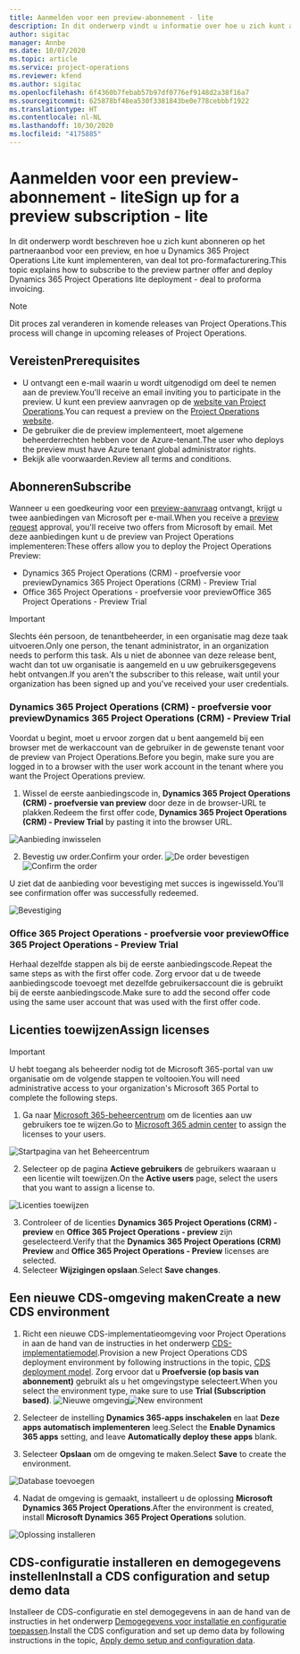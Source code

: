 ```yaml
---
title: Aanmelden voor een preview-abonnement - lite
description: In dit onderwerp vindt u informatie over hoe u zich kunt abonneren op Project Operations Lite en hoe u dit kunt implementeren, van deal tot pro-formafacturering.
author: sigitac
manager: Annbe
ms.date: 10/07/2020
ms.topic: article
ms.service: project-operations
ms.reviewer: kfend
ms.author: sigitac
ms.openlocfilehash: 6f4360b7febab57b97df0776ef9148d2a38f16a7
ms.sourcegitcommit: 625878bf48ea530f3381843be0e778cebbbf1922
ms.translationtype: HT
ms.contentlocale: nl-NL
ms.lasthandoff: 10/30/2020
ms.locfileid: "4175885"
---
```

# <a name="sign-up-for-a-preview-subscription---lite"></a><span data-ttu-id="255b2-103">Aanmelden voor een preview-abonnement - lite</span><span class="sxs-lookup"><span data-stu-id="255b2-103">Sign up for a preview subscription - lite</span></span> 

<span data-ttu-id="255b2-104">In dit onderwerp wordt beschreven hoe u zich kunt abonneren op het partneraanbod voor een preview, en hoe u Dynamics 365 Project Operations Lite kunt implementeren, van deal tot pro-formafacturering.</span><span class="sxs-lookup"><span data-stu-id="255b2-104">This topic explains how to subscribe to the preview partner offer and deploy Dynamics 365 Project Operations lite deployment - deal to proforma invoicing.</span></span>

> [!NOTE]
> <span data-ttu-id="255b2-105">Dit proces zal veranderen in komende releases van Project Operations.</span><span class="sxs-lookup"><span data-stu-id="255b2-105">This process will change in upcoming releases of Project Operations.</span></span>

## <a name="prerequisites"></a><span data-ttu-id="255b2-106">Vereisten</span><span class="sxs-lookup"><span data-stu-id="255b2-106">Prerequisites</span></span>

- <span data-ttu-id="255b2-107">U ontvangt een e-mail waarin u wordt uitgenodigd om deel te nemen aan de preview.</span><span class="sxs-lookup"><span data-stu-id="255b2-107">You'll receive an email inviting you to participate in the preview.</span></span> <span data-ttu-id="255b2-108">U kunt een preview aanvragen op de [website van Project Operations](https://dynamics.microsoft.com/en-us/project-operations/overview/).</span><span class="sxs-lookup"><span data-stu-id="255b2-108">You can request a preview on the [Project Operations website](https://dynamics.microsoft.com/en-us/project-operations/overview/).</span></span>
- <span data-ttu-id="255b2-109">De gebruiker die de preview implementeert, moet algemene beheerderrechten hebben voor de Azure-tenant.</span><span class="sxs-lookup"><span data-stu-id="255b2-109">The user who deploys the preview must have Azure tenant global administrator rights.</span></span>
- <span data-ttu-id="255b2-110">Bekijk alle voorwaarden.</span><span class="sxs-lookup"><span data-stu-id="255b2-110">Review all terms and conditions.</span></span>

## <a name="subscribe"></a><span data-ttu-id="255b2-111">Abonneren</span><span class="sxs-lookup"><span data-stu-id="255b2-111">Subscribe</span></span>

<span data-ttu-id="255b2-112">Wanneer u een goedkeuring voor een [preview-aanvraag](https://forms.office.com/FormsPro/Pages/ResponsePage.aspx?id=v4j5cvGGr0GRqy180BHbR56j8lZs0FdAvwT75_WNFyxUMkRDV1NYQU5TNjE2VjhKOVBUNVg2R0s1NC4u) ontvangt, krijgt u twee aanbiedingen van Microsoft per e-mail.</span><span class="sxs-lookup"><span data-stu-id="255b2-112">When you receive a [preview request](https://forms.office.com/FormsPro/Pages/ResponsePage.aspx?id=v4j5cvGGr0GRqy180BHbR56j8lZs0FdAvwT75_WNFyxUMkRDV1NYQU5TNjE2VjhKOVBUNVg2R0s1NC4u) approval, you'll receive two offers from Microsoft by email.</span></span> <span data-ttu-id="255b2-113">Met deze aanbiedingen kunt u de preview van Project Operations implementeren:</span><span class="sxs-lookup"><span data-stu-id="255b2-113">These offers allow you to deploy the Project Operations Preview:</span></span>

- <span data-ttu-id="255b2-114">Dynamics 365 Project Operations (CRM) - proefversie voor preview</span><span class="sxs-lookup"><span data-stu-id="255b2-114">Dynamics 365 Project Operations (CRM) - Preview Trial</span></span>
- <span data-ttu-id="255b2-115">Office 365 Project Operations - proefversie voor preview</span><span class="sxs-lookup"><span data-stu-id="255b2-115">Office 365 Project Operations - Preview Trial</span></span>

> [!IMPORTANT]
> <span data-ttu-id="255b2-116">Slechts één persoon, de tenantbeheerder, in een organisatie mag deze taak uitvoeren.</span><span class="sxs-lookup"><span data-stu-id="255b2-116">Only one person, the tenant administrator, in an organization needs to perform this task.</span></span> <span data-ttu-id="255b2-117">Als u niet de abonnee van deze release bent, wacht dan tot uw organisatie is aangemeld en u uw gebruikersgegevens hebt ontvangen.</span><span class="sxs-lookup"><span data-stu-id="255b2-117">If you aren't the subscriber to this release, wait until your organization has been signed up and you've received your user credentials.</span></span>

### <a name="dynamics-365-project-operations-crm---preview-trial"></a><span data-ttu-id="255b2-118">Dynamics 365 Project Operations (CRM) - proefversie voor preview</span><span class="sxs-lookup"><span data-stu-id="255b2-118">Dynamics 365 Project Operations (CRM) - Preview Trial</span></span> 

<span data-ttu-id="255b2-119">Voordat u begint, moet u ervoor zorgen dat u bent aangemeld bij een browser met de werkaccount van de gebruiker in de gewenste tenant voor de preview van Project Operations.</span><span class="sxs-lookup"><span data-stu-id="255b2-119">Before you begin, make sure you are logged in to a browser with the user work account in the tenant where you want the Project Operations preview.</span></span>

1. <span data-ttu-id="255b2-120">Wissel de eerste aanbiedingscode in, **Dynamics 365 Project Operations (CRM) - proefversie van preview** door deze in de browser-URL te plakken.</span><span class="sxs-lookup"><span data-stu-id="255b2-120">Redeem the first offer code, **Dynamics 365 Project Operations (CRM) - Preview Trial** by pasting it into the browser URL.</span></span>

![Aanbieding inwisselen](./media/16RedeemFirstOfferNew.png)

2. <span data-ttu-id="255b2-122">Bevestig uw order.</span><span class="sxs-lookup"><span data-stu-id="255b2-122">Confirm your order.</span></span>
<span data-ttu-id="255b2-123">![De order bevestigen](./media/17ConfirmOrderNew.png)</span><span class="sxs-lookup"><span data-stu-id="255b2-123">![Confirm the order](./media/17ConfirmOrderNew.png)</span></span>

<span data-ttu-id="255b2-124">U ziet dat de aanbieding voor bevestiging met succes is ingewisseld.</span><span class="sxs-lookup"><span data-stu-id="255b2-124">You'll see confirmation offer was successfully redeemed.</span></span>

![Bevestiging](./media/18OrderConfirmationNew.png)

### <a name="office-365-project-operations---preview-trial"></a><span data-ttu-id="255b2-126">Office 365 Project Operations - proefversie voor preview</span><span class="sxs-lookup"><span data-stu-id="255b2-126">Office 365 Project Operations - Preview Trial</span></span>

<span data-ttu-id="255b2-127">Herhaal dezelfde stappen als bij de eerste aanbiedingscode.</span><span class="sxs-lookup"><span data-stu-id="255b2-127">Repeat the same steps as with the first offer code.</span></span> <span data-ttu-id="255b2-128">Zorg ervoor dat u de tweede aanbiedingscode toevoegt met dezelfde gebruikersaccount die is gebruikt bij de eerste aanbiedingscode.</span><span class="sxs-lookup"><span data-stu-id="255b2-128">Make sure to add the second offer code using the same user account that was used with the first offer code.</span></span>

## <a name="assign-licenses"></a><span data-ttu-id="255b2-129">Licenties toewijzen</span><span class="sxs-lookup"><span data-stu-id="255b2-129">Assign licenses</span></span>

> [!IMPORTANT]
> <span data-ttu-id="255b2-130">U hebt toegang als beheerder nodig tot de Microsoft 365-portal van uw organisatie om de volgende stappen te voltooien.</span><span class="sxs-lookup"><span data-stu-id="255b2-130">You will need administrative access to your organization's Microsoft 365 Portal to complete the following steps.</span></span>


1. <span data-ttu-id="255b2-131">Ga naar [Microsoft 365-beheercentrum](https://portal.office.com/) om de licenties aan uw gebruikers toe te wijzen.</span><span class="sxs-lookup"><span data-stu-id="255b2-131">Go to [Microsoft 365 admin center](https://portal.office.com/) to assign the licenses to your users.</span></span>

![Startpagina van het Beheercentrum](./media/14AdminPortal.png)

2. <span data-ttu-id="255b2-133">Selecteer op de pagina **Actieve gebruikers** de gebruikers waaraan u een licentie wilt toewijzen.</span><span class="sxs-lookup"><span data-stu-id="255b2-133">On the **Active users** page, select the users that you want to assign a license to.</span></span>

![Licenties toewijzen](./media/15AssignLicenses.png)

3. <span data-ttu-id="255b2-135">Controleer of de licenties **Dynamics 365 Project Operations (CRM) - preview** en **Office 365 Project Operations - preview** zijn geselecteerd.</span><span class="sxs-lookup"><span data-stu-id="255b2-135">Verify that the **Dynamics 365 Project Operations (CRM) Preview** and **Office 365 Project Operations - Preview** licenses are selected.</span></span> 
4. <span data-ttu-id="255b2-136">Selecteer **Wijzigingen opslaan**.</span><span class="sxs-lookup"><span data-stu-id="255b2-136">Select **Save changes**.</span></span>

## <a name="create-a-new-cds-environment"></a><span data-ttu-id="255b2-137">Een nieuwe CDS-omgeving maken</span><span class="sxs-lookup"><span data-stu-id="255b2-137">Create a new CDS environment</span></span>

1. <span data-ttu-id="255b2-138">Richt een nieuwe CDS-implementatieomgeving voor Project Operations in aan de hand van de instructies in het onderwerp [CDS-implementatiemodel](lite-deployment.md).</span><span class="sxs-lookup"><span data-stu-id="255b2-138">Provision a new Project Operations CDS deployment environment by following instructions in the topic, [CDS deployment model](lite-deployment.md).</span></span> <span data-ttu-id="255b2-139">Zorg ervoor dat u **Proefversie (op basis van abonnement)** gebruikt als u het omgevingstype selecteert.</span><span class="sxs-lookup"><span data-stu-id="255b2-139">When you select the environment type, make sure to use **Trial (Subscription based)**.</span></span>
<span data-ttu-id="255b2-140">![Nieuwe omgeving](./media/19CreateEnvironment.png)</span><span class="sxs-lookup"><span data-stu-id="255b2-140">![New environment](./media/19CreateEnvironment.png)</span></span>

2. <span data-ttu-id="255b2-141">Selecteer de instelling **Dynamics 365-apps inschakelen** en laat **Deze apps automatisch implementeren** leeg.</span><span class="sxs-lookup"><span data-stu-id="255b2-141">Select the **Enable Dynamics 365 apps** setting, and leave **Automatically deploy these apps** blank.</span></span>  
3. <span data-ttu-id="255b2-142">Selecteer **Opslaan** om de omgeving te maken.</span><span class="sxs-lookup"><span data-stu-id="255b2-142">Select **Save** to create the environment.</span></span>

![Database toevoegen](./media/20CreateEnvironment1.png)

4. <span data-ttu-id="255b2-144">Nadat de omgeving is gemaakt, installeert u de oplossing **Microsoft Dynamics 365 Project Operations**.</span><span class="sxs-lookup"><span data-stu-id="255b2-144">After the environment is created, install **Microsoft Dynamics 365 Project Operations** solution.</span></span> 

![Oplossing installeren](./media/21InstallSolution.png)

## <a name="install-a-cds-configuration-and-setup-demo-data"></a><span data-ttu-id="255b2-146">CDS-configuratie installeren en demogegevens instellen</span><span class="sxs-lookup"><span data-stu-id="255b2-146">Install a CDS configuration and setup demo data</span></span>

<span data-ttu-id="255b2-147">Installeer de CDS-configuratie en stel demogegevens in aan de hand van de instructies in het onderwerp [Demogegevens voor installatie en configuratie toepassen](lite-apply-demo-setup-config-data.md).</span><span class="sxs-lookup"><span data-stu-id="255b2-147">Install the CDS configuration and set up demo data by following instructions in the topic, [Apply demo setup and configuration data](lite-apply-demo-setup-config-data.md).</span></span>
